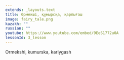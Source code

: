 ```yaml
---
extends: _layouts.text
title: Өрмекші, құмырсқа, қарлығаш
image: fairy_tale.png
kazakh: ""
russian: ""
youtube: https://www.youtube.com/embed/9EeS1772u0A
lessonId: 3_lesson
---
```

Ormekshi, kumurska, karlygash
